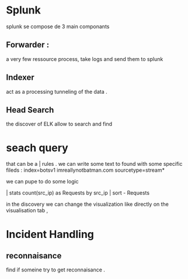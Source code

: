 # Splunk 
splunk se compose de 3 main componants 
## Forwarder :
a very few ressource process, take logs and send them to splunk 

## Indexer
act as a processing tunneling of the data . 

## Head Search 

the discover of ELK allow to search and find 

# seach query

that can be a | rules . we can write some text to found with some specific fileds :
index=botsv1 imreallynotbatman.com sourcetype=stream*

we can pupe to do some logic 

 | stats count(src_ip) as Requests by src_ip | sort - Requests

 in the discovery we can change the visualization like directly on the visualisation tab ,

# Incident Handling 

## reconnaisance 

find if someine try to get reconnaisance . 

